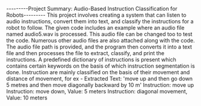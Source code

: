 ---------Project Summary: Audio-Based Instruction Classification for Robots---------
This project involves creating a system that can listen to audio instructions, convert them into text, and classify the instructions for a robot to follow. 
The given code includes an example where an audio file named audio5.wav is processed. This audio file can be changed too to test the code. Numerous other audio files are also attached along with the code.
The audio file path is provided, and the program then converts it into a text file and then processes the file to extract, classify, and print the instructions.
A predefined dictionary of instructions is present which contains certain keywords on the basis of which instruction segmentation is done.
Instruction are mainly classified on the basis of their movement and distance of movement, for ex -
Extracted Text: 'move up and then go down 5 metres and then move diagonally backward by 10 m'
Instruction: move up
Instruction: move down, Value: 5 meters
Instruction: diagonal movement, Value: 10 meters
